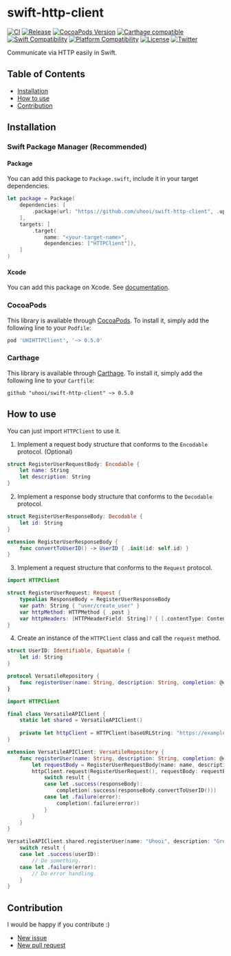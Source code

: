 # swift-http-client

[![CI](https://github.com/uhooi/swift-http-client/actions/workflows/main.yml/badge.svg?branch=main)](https://github.com/uhooi/swift-http-client/actions/workflows/main.yml)
[![Release](https://img.shields.io/github/v/release/uhooi/swift-http-client)](https://github.com/uhooi/swift-http-client/releases/latest)
[![CocoaPods Version](https://img.shields.io/cocoapods/v/UHIHTTPClient.svg)](https://cocoapods.org/pods/UHIHTTPClient)
[![Carthage compatible](https://img.shields.io/badge/Carthage-compatible-4BC51D.svg)](https://github.com/uhooi/swift-http-client)
[![Swift Compatibility](https://img.shields.io/endpoint?url=https%3A%2F%2Fswiftpackageindex.com%2Fapi%2Fpackages%2Fuhooi%2Fswift-http-client%2Fbadge%3Ftype%3Dswift-versions)](https://swiftpackageindex.com/uhooi/swift-http-client)
[![Platform Compatibility](https://img.shields.io/endpoint?url=https%3A%2F%2Fswiftpackageindex.com%2Fapi%2Fpackages%2Fuhooi%2Fswift-http-client%2Fbadge%3Ftype%3Dplatforms)](https://swiftpackageindex.com/uhooi/swift-http-client)
[![License](https://img.shields.io/github/license/uhooi/swift-http-client)](https://github.com/uhooi/swift-http-client/blob/main/LICENSE)
[![Twitter](https://img.shields.io/twitter/follow/the_uhooi?style=social)](https://twitter.com/the_uhooi)

Communicate via HTTP easily in Swift.

## Table of Contents

- [Installation](#installation)
- [How to use](#how-to-use)
- [Contribution](#contribution)

## Installation

### Swift Package Manager (Recommended)

#### Package

You can add this package to `Package.swift`, include it in your target dependencies.

```swift
let package = Package(
    dependencies: [
        .package(url: "https://github.com/uhooi/swift-http-client", .upToNextMajor(from: "0.5.0")),
    ],
    targets: [
        .target(
            name: "<your-target-name>",
            dependencies: ["HTTPClient"]),
    ]
)
```

#### Xcode

You can add this package on Xcode.
See [documentation](https://developer.apple.com/documentation/swift_packages/adding_package_dependencies_to_your_app).

### CocoaPods

This library is available through [CocoaPods](https://cocoapods.org). To install it, simply add the following line to your `Podfile`:

```ruby
pod 'UHIHTTPClient', '~> 0.5.0'
```

### Carthage

This library is available through [Carthage](https://github.com/Carthage/Carthage). To install it, simply add the following line to your `Cartfile`:

```
github "uhooi/swift-http-client" ~> 0.5.0
```

## How to use

You can just import `HTTPClient` to use it.

1. Implement a request body structure that conforms to the `Encodable` protocol. (Optional)

```swift
struct RegisterUserRequestBody: Encodable {
    let name: String
    let description: String
}
```

2. Implement a response body structure that conforms to the `Decodable` protocol.

```swift
struct RegisterUserResponseBody: Decodable {
    let id: String
}

extension RegisterUserResponseBody {
    func convertToUserID() -> UserID { .init(id: self.id) }
}
```

3. Implement a request structure that conforms to the `Request` protocol.

```swift
import HTTPClient

struct RegisterUserRequest: Request {
    typealias ResponseBody = RegisterUserResponseBody
    var path: String { "user/create_user" }
    var httpMethod: HTTPMethod { .post }
    var httpHeaders: [HTTPHeaderField: String]? { [.contentType: ContentType.applicationJson.rawValue] }
}
```

4. Create an instance of the `HTTPClient` class and call the `request` method.

```swift
struct UserID: Identifiable, Equatable {
    let id: String
}
```

```swift
protocol VersatileRepository {
    func registerUser(name: String, description: String, completion: @escaping (Result<UserID, Error>) -> Void)
}
```

```swift
import HTTPClient

final class VersatileAPIClient {
    static let shared = VersatileAPIClient()
    
    private let httpClient = HTTPClient(baseURLString: "https://example.com/api/")
}

extension VersatileAPIClient: VersatileRepository {
    func registerUser(name: String, description: String, completion: @escaping (Result<UserID, Error>) -> Void) {
        let requestBody = RegisterUserRequestBody(name: name, description: description)
        httpClient.request(RegisterUserRequest(), requestBody: requestBody) { result in
            switch result {
            case let .success(responseBody):
                completion(.success(responseBody.convertToUserID()))
            case let .failure(error):
                completion(.failure(error))
            }
        }
    }
}
```

```swift
VersatileAPIClient.shared.registerUser(name: "Uhooi", description: "Green monster.") { result in
    switch result {
    case let .success(userID):
        // Do something.
    case let .failure(error):
        // Do error handling.
    }
}
```

## Contribution

I would be happy if you contribute :)

- [New issue](https://github.com/uhooi/swift-http-client/issues/new)
- [New pull request](https://github.com/uhooi/swift-http-client/compare)

